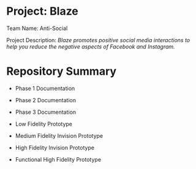 # Project: Blaze

Team Name: Anti-Social

Project Description: *Blaze promotes positive social media interactions to help you reduce the negative aspects of Facebook and Instagram.*

# Repository Summary

* Phase 1 Documentation
* Phase 2 Documentation
* Phase 3 Documentation

* Low Fidelity Prototype
* Medium Fidelity Invision Prototype
* High Fidelity Invision Prototype

* Functional High Fidelity Prototype

